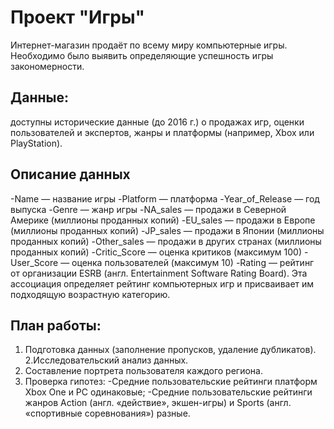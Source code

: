 # Проект "Игры"

Интернет-магазин продаёт по всему миру компьютерные игры. Необходимо было выявить определяющие успешность игры закономерности. 

## Данные:
доступны исторические данные (до 2016 г.) о продажах игр, оценки пользователей и экспертов, жанры и платформы (например, Xbox или PlayStation). 

## Описание данных
-Name — название игры
-Platform — платформа
-Year_of_Release — год выпуска
-Genre — жанр игры
-NA_sales — продажи в Северной Америке (миллионы проданных копий)
-EU_sales — продажи в Европе (миллионы проданных копий)
-JP_sales — продажи в Японии (миллионы проданных копий)
-Other_sales — продажи в других странах (миллионы проданных копий)
-Critic_Score — оценка критиков (максимум 100)
-User_Score — оценка пользователей (максимум 10)
-Rating — рейтинг от организации ESRB (англ. Entertainment Software Rating Board). Эта ассоциация определяет рейтинг компьютерных игр и присваивает им подходящую возрастную категорию.

## План работы:
1. Подготовка данных (заполнение пропусков, удаление дубликатов).
2.Исследовательский анализ данных.
3. Составление портрета пользователя каждого региона.
4. Проверка гипотез:
-Средние пользовательские рейтинги платформ Xbox One и PC одинаковые;
-Средние пользовательские рейтинги жанров Action (англ. «действие», экшен-игры) и Sports (англ. «спортивные соревнования») разные.
